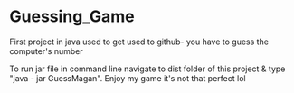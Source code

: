 # Guessing_Game
First project in java used to get used to github- you have to guess the computer's number

To run jar file in command line navigate to dist folder of this project & type "java - jar GuessMagan". Enjoy my game it's not that perfect lol
